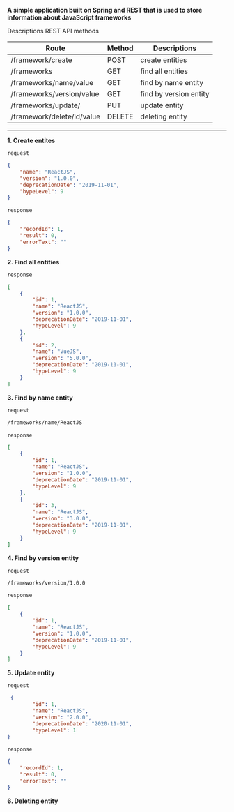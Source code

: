 **A simple application built on Spring and REST that is used to store information about JavaScript frameworks**

Descriptions REST API methods

Route | Method | Descriptions 
----- | ------ | -----------
 /framework/create | POST | create entities
 /frameworks | GET | find all entities
 /frameworks/name/value | GET | find by name entity
 /frameworks/version/value | GET | find by version entity
 /frameworks/update/ | PUT | update entity
 /framework/delete/id/value | DELETE | deleting entity

***

**1. Create entites**

```request``` 
```json 
{
	"name": "ReactJS",
  	"version": "1.0.0",
  	"deprecationDate": "2019-11-01",
  	"hypeLevel": 9
}
```

```response``` 
```json
{
    "recordId": 1,
    "result": 0,
    "errorText": ""
}
```

**2. Find all entities**

```response``` 
```json
[
    {
        "id": 1,
        "name": "ReactJS",
        "version": "1.0.0",
        "deprecationDate": "2019-11-01",
        "hypeLevel": 9
    },
    {
        "id": 2,
        "name": "VueJS",
        "version": "5.0.0",
        "deprecationDate": "2019-11-01",
        "hypeLevel": 9
    }
]
```

**3. Find by name entity**

```request``` 
```html 
/frameworks/name/ReactJS
```

```response``` 
```json
[
    {
        "id": 1,
        "name": "ReactJS",
        "version": "1.0.0",
        "deprecationDate": "2019-11-01",
        "hypeLevel": 9
    },
    {
        "id": 3,
        "name": "ReactJS",
        "version": "3.0.0",
        "deprecationDate": "2019-11-01",
        "hypeLevel": 9
    }
]
```

**4. Find by version entity**

```request``` 
```html 
/frameworks/version/1.0.0
```

```response``` 
```json
[
    {
        "id": 1,
        "name": "ReactJS",
        "version": "1.0.0",
        "deprecationDate": "2019-11-01",
        "hypeLevel": 9
    }
]
```

**5. Update entity**

```request``` 
```json 
 {
        "id": 1,
        "name": "ReactJS",
        "version": "2.0.0",
        "deprecationDate": "2020-11-01",
        "hypeLevel": 1
}
```

```response``` 
```json
{
    "recordId": 1,
    "result": 0,
    "errorText": ""
}
```

**6. Deleting entity**


